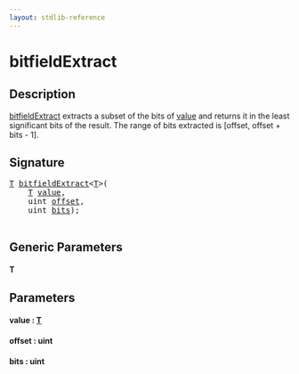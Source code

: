 ```yaml
---
layout: stdlib-reference
---
```


# bitfieldExtract

## Description

<span class='code'><a href="bitfieldextract-8.html">bitfieldExtract</a></span> extracts a subset of the bits of <span class='code'><a href="bitfieldextract-8.html#decl-value" class="code_param">value</a></span> and
returns it in the least significant bits of the result. The range of bits extracted is [offset, offset + bits - 1].




## Signature 

<pre>
<a href="bitfieldextract-8.html#typeparam-T" class="code_type">T</a> <a href="bitfieldextract-8.html">bitfieldExtract</a>&lt;<a href="bitfieldextract-8.html#typeparam-T" class="code_type">T</a>&gt;(
    <a href="bitfieldextract-8.html#typeparam-T" class="code_type">T</a> <a href="bitfieldextract-8.html#decl-value" class="code_param">value</a>,
    <span class="code_keyword">uint</span> <a href="bitfieldextract-8.html#decl-offset" class="code_param">offset</a>,
    <span class="code_keyword">uint</span> <a href="bitfieldextract-8.html#decl-bits" class="code_param">bits</a>);

</pre>

## Generic Parameters

####  <a id="typeparam-T"></a>T

## Parameters

####  <a id="decl-value"></a>value  : [T](bitfieldextract-8#typeparam-T)
####  <a id="decl-offset"></a>offset  : uint
####  <a id="decl-bits"></a>bits  : uint

